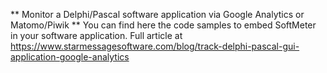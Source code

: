 ** Monitor a Delphi/Pascal software application via Google Analytics or Matomo/Piwik **
You can find here the code samples to embed SoftMeter in your software application.
Full article at https://www.starmessagesoftware.com/blog/track-delphi-pascal-gui-application-google-analytics
